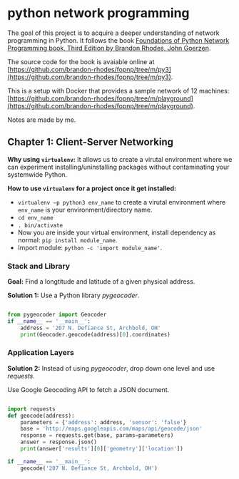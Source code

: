 # python network programming
The goal of this project is to acquire a deeper understanding of network programming in Python.
It follows the book [Foundations of Python Network Programming book, Third 
Edition by Brandon Rhodes, John Goerzen](https://github.com/brandon-rhodes/fopnp).

The source code for the book is avaiable online at 
[https://github.com/brandon-rhodes/fopnp/tree/m/py3](https://github.com/brandon-rhodes/fopnp/tree/m/py3).

This is a setup with Docker that provides a sample network of 12 machines:
[https://github.com/brandon-rhodes/fopnp/tree/m/playground](https://github.com/brandon-rhodes/fopnp/tree/m/playground).

Notes are made by me.

## Chapter 1: Client-Server Networking

**Why using `virtualenv`:**
It allows us to create a virutal environment where we can experiment installing/uninstalling
packages without contaminating your systemwide Python.

**How to use `virtualenv` for a project once it get installed:**
- `virtualenv –p python3 env_name` to create a virutal environment where `env_name` is your environment/directory name.
- `cd env_name`
- `. bin/activate`
- Now you are inside your virtual environment, install dependency as normal: `pip install module_name`.
- Import module: `python -c 'import module_name'`.

### Stack and Library

**Goal:**
Find a longtitude and latitude of a given physical address.

**Solution 1:** 
Use a Python library *pygeocoder*.
```python

from pygeocoder import Geocoder
if __name__ == '__main__':
    address = '207 N. Defiance St, Archbold, OH'
    print(Geocoder.geocode(address)[0].coordinates)
```

### Application Layers

**Solution 2:**
Instead of using *pygeocoder*, drop down one level and use *requests*.

Use Google Geocoding API to fetch a JSON document.
```python

import requests
def geocode(address):
    parameters = {'address': address, 'sensor': 'false'}
    base = 'http://maps.googleapis.com/maps/api/geocode/json'
    response = requests.get(base, params=parameters)
    answer = response.json()
    print(answer['results'][0]['geometry']['location'])

if __name__ == '__main__':
    geocode('207 N. Defiance St, Archbold, OH')
```
